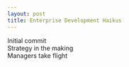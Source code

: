 ```yaml
---
layout: post
title: Enterprise Development Haikus
---
```


Initial commit  
Strategy in the making  
Managers take flight


